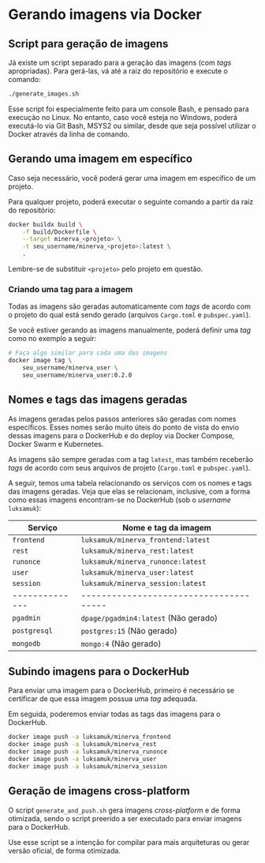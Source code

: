 # Gerando imagens via Docker


## Script para geração de imagens

Já existe um script separado para a geração das imagens (com _tags_
apropriadas). Para gerá-las, vá até a raiz do repositório e execute o comando:

```bash
./generate_images.sh
```

Esse script foi especialmente feito para um console Bash, e pensado para
execução no Linux. No entanto, caso você esteja no Windows, poderá executá-lo
via Git Bash, MSYS2 ou similar, desde que seja possível utilizar o Docker
através da linha de comando.


## Gerando uma imagem em específico

Caso seja necessário, você poderá gerar uma imagem em específico de um projeto.

Para qualquer projeto, poderá executar o seguinte comando a partir
da raiz do repositório:

```bash
docker buildx build \
	-f build/Dockerfile \
	--target minerva_<projeto> \
	-t seu_username/minerva_<projeto>:latest \
	.
```

Lembre-se de substituir `<projeto>` pelo projeto em questão.

### Criando uma tag para a imagem

Todas as imagens são geradas automaticamente com _tags_ de acordo com o projeto
do qual está sendo gerado (arquivos `Cargo.toml` e `pubspec.yaml`).

Se você estiver gerando as imagens manualmente, poderá definir uma _tag_ como
no exemplo a seguir:

```bash
# Faça algo similar para cada uma das imagens
docker image tag \
	seu_username/minerva_user \
	seu_username/minerva_user:0.2.0
```


## Nomes e tags das imagens geradas

As imagens geradas pelos passos anteriores são geradas com nomes
específicos. Esses nomes serão muito úteis do ponto de vista do
envio dessas imagens para o DockerHub e do deploy via Docker
Compose, Docker Swarm e Kubernetes.

As imagens são sempre geradas com a tag `latest`, mas também
receberão _tags_ de acordo com seus arquivos de projeto (`Cargo.toml`
e `pubspec.yaml`).

A seguir, temos uma tabela relacionando os serviços com os nomes e tags
das imagens geradas. Veja que elas se relacionam, inclusive, com a forma
como essas imagens encontram-se no DockerHub (sob o _username_ `luksamuk`):

| Serviço      | Nome e tag da imagem                 |
|--------------|--------------------------------------|
| `frontend`   | `luksamuk/minerva_frontend:latest`   |
| `rest`       | `luksamuk/minerva_rest:latest`       |
| `runonce`    | `luksamuk/minerva_runonce:latest`    |
| `user`       | `luksamuk/minerva_user:latest`       |
| `session`    | `luksamuk/minerva_session:latest`    |
|--------------|--------------------------------------|
| `pgadmin`    | `dpage/pgadmin4:latest` (Não gerado) |
| `postgresql` | `postgres:15` (Não gerado)           |
| `mongodb`    | `mongo:4` (Não gerado)               |



## Subindo imagens para o DockerHub

Para enviar uma imagem para o DockerHub, primeiro é necessário se certificar de
que essa imagem possua uma _tag_ adequada.

Em seguida, poderemos enviar todas as tags das imagens para o DockerHub.

```bash
docker image push -a luksamuk/minerva_frontend
docker image push -a luksamuk/minerva_rest
docker image push -a luksamuk/minerva_runonce
docker image push -a luksamuk/minerva_user
docker image push -a luksamuk/minerva_session
```

## Geração de imagens cross-platform

O script `generate_and_push.sh` gera imagens _cross-platform_ e de forma
otimizada, sendo o script preerido a ser executado para enviar imagens para
o DockerHub.

Use esse script se a intenção for compilar para mais arquiteturas ou gerar
versão oficial, de forma otimizada.

